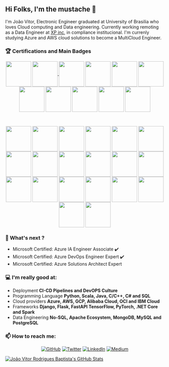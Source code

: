 ## Hi Folks, I'm the mustache 👋

<!--
**helpthx/helpthx** is a ✨ _special_ ✨ repository because its `README.md` (this file) appears on your GitHub profile.

Here are some ideas to get you started:

- 🔭 I’m currently working on ...
- 🌱 I’m currently learning ...
- 👯 I’m looking to collaborate on ...
- 🤔 I’m looking for help with ...
- 💬 Ask me about ...
- 📫 How to reach me: ...
- 😄 Pronouns: ...
- ⚡ Fun fact: ...
-->

I'm João Vitor, Electronic Engineer graduated at University of Brasilia who loves Cloud computing and Data engineering. Currently working remoting as a Data Engineer at [XP inc](https://www.linkedin.com/company/xp-inc/), in compliance institucional. I'm currenly studying Azure and AWS cloud solutions to become a MultiCloud Engineer.

### :trophy: Certifications and Main Badges
<p align="center">
<!-- FKK FUN -->
<img align='center' src='https://miro.medium.com/max/400/0*53zG2vyo0yJuEpFr' width='80"'>
<a href="https://www.credential.net/dc73874c-ecb8-4829-bbfe-8ff44d524676#gs.thdxnh">
<!-- GCP ACE -->
<img align='center' src='https://miro.medium.com/max/800/1*T59fnCvp71WqNeuytWGorA.png' width='80"'>
<a href="https://www.credential.net/747ba600-6f71-4a88-8316-3527679a1691">
<!-- GCP PDE -->
<img align='center' src='https://miro.medium.com/max/1200/1*T0_akZfhC_BmZNc0znAtdQ.png' width='80"'></a>
<a href="https://www.youracclaim.com/badges/5dba3428-4b50-4ef6-aa91-f95dca69d0f5">
<!-- AZU 900 -->
<img align='center' src='https://images.credly.com/size/340x340/images/6a254dad-77e5-4e71-8049-94e5c7a15981/azure-fundamentals-600x600.png' width='80"'></a>
<a href="https://www.credly.com/badges/63104e7a-59d6-45fe-94fa-ce58ab2dce8b">
<!-- AZU 104 -->	
<img align='center' src='https://images.credly.com/size/340x340/images/336eebfc-0ac3-4553-9a67-b402f491f185/azure-administrator-associate-600x600.png' width='80"'></a>
<a href="https://www.credly.com/badges/8240a0f7-bc12-4ecb-b94a-08c5501547c1">
<!-- AZU 100 -->	
<img align='center' src='https://images.youracclaim.com/size/340x340/images/1fab226c-0e60-4b45-9853-1905a4b6853a/azure-ai-engineer-600x600.png' width='80"'></a>	
<a href="https://www.youracclaim.com/earner/earned/badge/4b0974aa-b167-4faa-acc0-a3348d877dd5">
<!-- AZU DATA ENG -->	
<img align='center' src='https://images.credly.com/size/340x340/images/61542181-0e8d-496c-a17c-3d4bf590eda1/azure-data-engineer-associate-600x600.png' width='80"'></a>	
<a href="https://www.credly.com/badges/9b945d04-b068-451b-9549-df14c140482e">
<!-- AZU 400 -->	
<img align='center' src='https://images.credly.com/size/340x340/images/c3ab66f8-5d59-4afa-a6c2-0ba30a1989ca/CERT-Expert-DevOps-Engineer-600x600.png' width='80"'></a>	
<a href="https://www.credly.com/badges/2a72f932-e43f-4f96-985f-19fdd67b2882">
<!-- ALI ACA -->	
<img align='center' src='https://hotmart.s3.amazonaws.com/product_contents/86999429-773b-46d4-bd17-00b2086c1575/badge_associate.png' width='80"'></a>
<a href="https://www.youracclaim.com/badges/b2728ae5-09bd-42ca-8e75-c5ea827cd63e">
<!-- OCI ARQ -->
<img align='center' src='https://images.youracclaim.com/size/680x680/images/a0c90a95-7b12-4b51-a8a5-59887be2c399/08_Associate_OCI_Architect_2019.png' width='80"'></a>
<a href="https://www.youracclaim.com/earner/earned/badge/d23b227e-8ae3-4d67-b8c7-93db85f6ce04">
<!-- OCI ACA -->
<img align='center' src='https://images.youracclaim.com/size/680x680/images/697cf123-74b0-4356-9055-9973471d26d6/03_Oracle_Cloud_Infrastructure_Foundations_Associate.png' width='80"'></a>
</p>
<br>
<p align="center">
<!-- Remaning bagdes -->
<a href="https://www.youracclaim.com/badges/f8b82443-3d07-4885-9d43-9a611ab1575c"><img align='center' src='https://images.youracclaim.com/size/110x110/images/640641c6-0917-430b-b319-88d5e0eeb8eb/Cloud_Native_Sec_Conf_-_Data_Security.png' width='80"'></a>
<a href="https://www.youracclaim.com/badges/34aaf519-f4c9-4730-9397-e91eb478d09f"><img align='center' src='https://images.youracclaim.com/size/110x110/images/01d39c6e-56b8-41d2-b994-fb9d4587240f/Cloud_Native_Sec_Conf_-_DevSecOps_Security.png' width='80"'></a>
<a href="https://www.youracclaim.com/badges/805208f1-20e4-4910-9884-a6436d9f2ac2"><img align='center' src='https://images.youracclaim.com/size/110x110/images/d0d5241d-ffd7-432d-963d-fc5a0dcdc51a/Cloud_Native_Sec_Conf_-_App_Security.png' width='80"'></a>
<a href="https://www.youracclaim.com/earner/earned/badge/517685d1-0fd2-49a9-864e-adecdc748796"><img align='center' src='https://images.youracclaim.com/size/340x340/images/9790dda7-31ee-4a00-b002-c22fdd5108c7/Hybrid_Cloud_Conf_-_Microservices_Architect.png' width='80"'></a>
<a href="https://www.youracclaim.com/earner/earned/badge/c18fbf89-2185-4fd8-9a0d-8e126e4fd401"><img align='center' src='https://images.youracclaim.com/size/340x340/images/f44e24a1-5c29-425f-8c6e-37d29394bb7f/Hybrid_Cloud_Conf_-_Pipeline_Builder.png' width='80"'></a>
<a href="https://www.youracclaim.com/earner/earned/badge/0bc42ac7-894a-4f3e-9971-af4305fb21d1"><img align='center' src='https://images.youracclaim.com/size/340x340/images/a40ea06f-2c9f-419d-848b-67864fd2f4ba/Hybrid_Cloud_Conf_-_Serverless_Innovator.png' width='80"'></a>
<a href="https://www.youracclaim.com/earner/earned/badge/221d7c72-4354-4988-bb11-c3b10f98708b"><img align='center' src='https://images.youracclaim.com/size/340x340/images/5e783b30-fa40-40ba-b457-be9bacdb116c/Hybrid_Cloud_Conf_-_Service_Mesh_Networker.png' width='80"'></a>
<a href="https://www.youracclaim.com/earner/earned/badge/6d0a509d-68ea-488b-b50d-6cb500289b0f"><img align='center' src='https://images.youracclaim.com/size/340x340/images/12c8f55d-bcf7-4465-a176-411d42b006a4/Hybrid_Cloud_Conf_-_App_Sec_and_Threat_Modler.png' width='80"'></a>
<a href="https://www.youracclaim.com/earner/earned/badge/ce1ad7ff-e90c-4c4d-9947-f1451f16b6a6"><img align='center' src='https://images.youracclaim.com/size/340x340/images/9e7cb55c-f086-44f1-aad9-9f64b09a5f43/Hybrid_Cloud_Conf_-_App_Developer.png' width='80"'></a>
<!-- Open source Big data -->
<a href="https://www.youracclaim.com/badges/9c610b61-bd47-4966-a696-b894a729c302"><img align='center' src='https://images.youracclaim.com/images/0c067956-9a64-45ee-8471-c794e3e3f57c/Data%2BScience%2Bwith%2BScala%2B-%2BPwr%2Bby%2BLightbend.png' width='80"'></a>
<a href="https://www.youracclaim.com/badges/940a59a9-2db4-46f2-ae12-97272c4eedf6"><img align='center' src='https://images.youracclaim.com/size/110x110/images/08216781-93cb-4ba1-8110-8eb3401fa8ce/Docker%2BEssentials%2B-%2BISDN.png' width='80"'></a>
<a href="https://www.youracclaim.com/badges/8d12a31c-aeb1-45de-8e56-19b9450f299c"><img align='center' src='https://images.youracclaim.com/size/110x110/images/b4e6cd62-b23f-4166-88a4-37f7f636efc4/Big%2BData%2BFound%2BLevel%2B2%2B-%2BCC%2Bv2.png' width='80"'></a>
<a href="https://www.youracclaim.com/badges/46757a43-1582-4987-9542-447b3f515592"><img align='center' src='https://images.youracclaim.com/size/110x110/images/73ac7b07-679c-4c0e-94d9-8b9dc11efe59/Applied%2BData%2BScience%2Bwith%2BPython.png' width='80"'></a>
<a href="https://www.youracclaim.com/badges/08d19b51-ee37-4b07-9145-bd5a3929bc12"><img align='center' src='https://images.youracclaim.com/size/340x340/images/b0607951-b6f7-47d0-af16-7112971ab2ef/Cloud_Core_-_Developer_Skills_Network_-_v3.png' width='80"'></a>
<a href="https://www.youracclaim.com/badges/01bdc027-8cf5-4d4b-b119-52ec262ee1da"><img align='center' src='https://images.youracclaim.com/size/110x110/images/747c6cdd-e728-446a-8e32-bbfb58fc04c7/Deep%2BLearning%2B-%2BKnowledge%2B2%2BStars.png' width='80"'></a>
<a href="https://www.youracclaim.com/badges/8522f97c-e7c4-4586-9161-c5e644d7a0a2"><img align='center' src='https://images.youracclaim.com/size/110x110/images/14b04d02-e1c3-4278-86e7-bbc9104a483f/Hadoop%2BData%2BFound%2BLevel%2B2%2B-%2BCC%2Bv2.png' width='80"'></a>
<a href="https://www.youracclaim.com/badges/7b2a7c13-13c9-4523-a340-2ca7bf7fe377"><img align='center' src='https://images.youracclaim.com/images/c8d631fd-477d-4879-bc66-340086f2e518/Hadoop%2BData%2BAccess%2BLevel%2B2%2B-%2BCC%2B-%2B2019.png' width='80"'></a>
<a href="https://www.youracclaim.com/badges/cb09310f-7459-4d1d-a27a-38026f771814"><img align='center' src='https://images.youracclaim.com/images/a4096c19-d5e8-4145-838c-88832a1503f2/Hadoop%2BAdministration%2BLevel%2B2%2B-%2BCC%2B-%2B2019.png' width='80"'></a>
<a href="https://www.youracclaim.com/badges/b3ad5d8c-706b-4415-b23a-8ba700fdabd0"><img align='center' src='https://images.youracclaim.com/size/110x110/images/051ed1ba-7b7e-43e8-9d65-4287e61fc9aa/Hadoop%2BProgramming%2BLevel%2B2%2B-%2BCC%2B-%2B2019.png' width='80"'></a>
<a href="https://www.youracclaim.com/earner/earned/badge/c309d5fe-ef6c-4f0f-828d-aca5279af741"><img align='center' src='https://images.youracclaim.com/size/340x340/images/15e0b822-1ee8-461b-820b-0f015c9f0cd4/Scala_Pgrm_for_Data_Sci_Level_2_-_CC_-_2019.png' width='80"'></a>
</p>

### :dart: What's next ? 

- Microsoft Certified: Azure IA Engineer Associate :heavy_check_mark:
- Microsoft Certified: Azure DevOps Engineer Expert :heavy_check_mark:
- Microsoft Certified: Azure Solutions Architect Expert

### :computer: I'm really good at:
- Deployment **CI-CD Pipelines and DevOPS Culture**
- Programming Language **Python, Scala, Java, C/C++, C# and SQL**
- Cloud providers **Azure, AWS, GCP, Alibaba Cloud, OCI and IBM Cloud**
- Frameworks **Django, Flask, FastAPI TensorFlow, PyTorch, .NET Core and Spark**
- Data Engineering **No-SQL, Apache Ecosystem, MongoDB, MySQL and PostgreSQL**

### 📫 How to reach me: 
<p align="center">
	<a href="https://github.com/helpthx"><img src="https://img.shields.io/github/followers/helpthx.svg?label=GitHub&style=social" alt="GitHub"></a>
	<a href="https://twitter.com/helpyhx"><img src="https://img.shields.io/twitter/follow/helpyhx?label=Twitter&style=social" alt="Twitter"></a>
	<a href="https://www.linkedin.com/in/jo%C3%A3o-vitor-rodrigues-baptista-4a3546149/"><img src="https://img.shields.io/badge/LinkedIn--_.svg?style=social&logo=linkedin" alt="LinkedIn"></a>
  <a href="https://medium.com/@helpthx"><img src="https://img.shields.io/badge/Medium--_.svg?style=social&logo=medium" alt="Medium">
</p>

![João Vitor Rodrigues Baptista's GitHub Stats](https://github-readme-stats.vercel.app/api?username=helpthx&show_icons=true)

